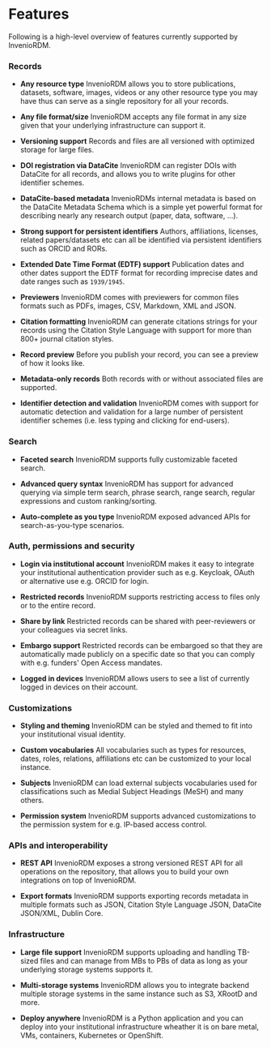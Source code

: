 # Features

Following is a high-level overview of features currently supported by InvenioRDM.

### Records

- **Any resource type** InvenioRDM allows you to store publications, datasets,
  software, images, videos or any other resource type you may have thus can
  serve as a single repository for all your records.

- **Any file format/size** InvenioRDM accepts any file format in any size given
  that your underlying infrastructure can support it.

- **Versioning support** Records and files are all versioned with optimized
  storage for large files.

- **DOI registration via DataCite** InvenioRDM can register DOIs with DataCite
  for all records, and allows you to write plugins for other identifier schemes.

- **DataCite-based metadata** InvenioRDMs internal metadata is based on the
  DataCite Metadata Schema which is a simple yet powerful format for describing
  nearly any research output (paper, data, software, ...).

- **Strong support for persistent identifiers** Authors, affiliations, licenses,
  related papers/datasets etc can all be identified via persistent identifiers
  such as ORCID and RORs.

- **Extended Date Time Format (EDTF) support** Publication dates and other dates
   support the EDTF format for recording imprecise dates and date ranges such
   as ``1939/1945``.

- **Previewers** InvenioRDM comes with previewers for common files formats such
  as PDFs, images, CSV, Markdown, XML and JSON.

- **Citation formatting** InvenioRDM can generate citations strings for your
  records using the Citation Style Language with support for more than 800+
  journal citation styles.

- **Record preview** Before you publish your record, you can see a preview of
  how it looks like.

- **Metadata-only records** Both records with or without associated files are
  supported.

- **Identifier detection and validation** InvenioRDM comes with support for
  automatic detection and validation for a large number of persistent identifier
  schemes (i.e. less typing and clicking for end-users).

### Search

- **Faceted search** InvenioRDM supports fully customizable faceted search.

- **Advanced query syntax** InvenioRDM has support for advanced querying via
  simple term search, phrase search, range search, regular expressions and
  custom ranking/sorting.

- **Auto-complete as you type** InvenioRDM exposed advanced APIs for
  search-as-you-type scenarios.

### Auth, permissions and security

- **Login via institutional account** InvenioRDM makes it easy to integrate your
  institutional authentication provider such as e.g. Keycloak, OAuth or alternative
  use e.g. ORCID for login.

- **Restricted records** InvenioRDM supports restricting access to files only
  or to the entire record.

- **Share by link** Restricted records can be shared with peer-reviewers or
  your colleagues via secret links.

- **Embargo support** Restricted records can be embargoed so that they are
  automatically made publicly on a specific date so that you can comply with
  e.g. funders' Open Access mandates.

- **Logged in devices** InvenioRDM allows users to see a list of currently
  logged in devices on their account.

### Customizations

- **Styling and theming** InvenioRDM can be styled and themed to fit into your
  institutional visual identity.

- **Custom vocabularies** All vocabularies such as types for resources, dates,
  roles, relations, affiliations etc can be customized to your local instance.

- **Subjects** InvenioRDM can load external subjects vocabularies used for
  classifications such as Medial Subject Headings (MeSH) and many others.

- **Permission system** InvenioRDM supports advanced customizations to the
  permission system for e.g. IP-based access control.

### APIs and interoperability

- **REST API** InvenioRDM exposes a strong versioned REST API for all operations
  on the repository, that allows you to build your own integrations on top of
  InvenioRDM.

- **Export formats** InvenioRDM supports exporting records metadata in multiple
  formats such as JSON, Citation Style Language JSON, DataCite JSON/XML, Dublin
  Core.

### Infrastructure

- **Large file support** InvenioRDM supports uploading and handling TB-sized
  files and can manage from MBs to PBs of data as long as your underlying
  storage systems supports it.

- **Multi-storage systems** InvenioRDM allows you to integrate backend multiple
  storage systems in the same instance such as S3, XRootD and more.

- **Deploy anywhere** InvenioRDM is a Python application and you can deploy
  into your institutional infrastructure wheather it is on bare metal, VMs,
  containers, Kubernetes or OpenShift.
